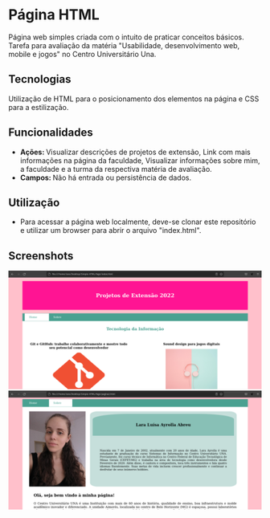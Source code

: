 # Página HTML
Página web simples criada com o intuito de praticar conceitos básicos. Tarefa para avaliação da matéria "Usabilidade, desenvolvimento web, mobile e jogos" no Centro Universitário Una.

## Tecnologias
Utilização de HTML para o posicionamento dos elementos na página e CSS para a estilização.

## Funcionalidades
* <b> Ações: </b> Visualizar descrições de projetos de extensão, Link com mais informações na página da faculdade, Visualizar informações sobre mim, a faculdade e a turma da respectiva matéria de avaliação.
* <b> Campos: </b> Não há entrada ou persistência de dados.


## Utilização
* Para acessar a página web localmente, deve-se clonar este repositório e utilizar um browser para abrir o arquivo "index.html".


## Screenshots
![Alt text](/screenshots/home1.png?raw=true "Página Inicial (Home)")
![Alt text](/screenshots/page2.png?raw=true "Página 2 (Sobre)")


